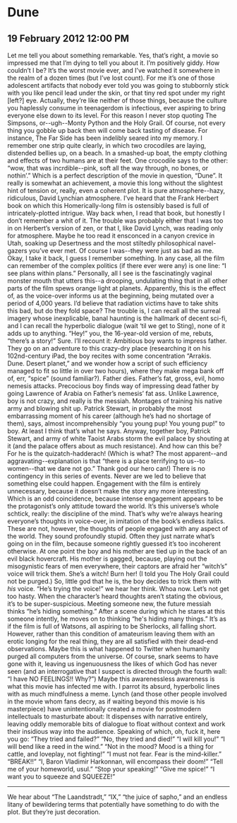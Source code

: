 # Dune
## 19 February 2012 12:00 PM

Let me tell you about something remarkable. Yes, that’s right, a movie so impressed me that I’m dying to tell you about it. I’m positively giddy. How couldn’t I be? It’s the worst movie ever, and I’ve watched it somewhere in the realm of a dozen times (but I’ve lost count). For me it’s one of those adolescent artifacts that nobody ever told you was going to stubbornly stick with you like pencil lead under the skin, or that tiny red spot under my right [left?] eye. Actually, they’re like neither of those things, because the culture you haplessly consume in teenagerdom is infectious, ever aspiring to bring everyone else down to its level. For this reason I never stop quoting The Simpsons, or--ugh--Monty Python and the Holy Grail.
Of course, not every thing you gobble up back then will come back tasting of disease. For instance, The Far Side has been indelibly seared into my memory. I remember one strip quite clearly, in which two crocodiles are laying, distended bellies up, on a beach. In a smashed-up boat, the empty clothing and effects of two humans are at their feet. One crocodile says to the other: “wow, that was incrdible--pink, soft all the way through, no bones, or nothin’.” Which is a perfect description of the movie in question, “Dune”.
It really is somewhat an achievement, a movie this long without the slightest hint of tension or, really, even a coherent plot. It is pure atmosphere--hazy, ridiculous, David Lynchian atmosphere.
I’ve heard that the Frank Herbert book on which this Homerically-long film is ostensibly based is full of intricately-plotted intrigue. Way back when, I read that book, but honestly I don’t remember a whit of it. The trouble was probably either that I was too in on Herbert’s version of zen, or that I, like David Lynch, was reading only for atmosphere. Maybe he too read it ensconced in a canyon crevice in Utah, soaking up Desertness and the most stiltedly philosophical navel-gazers you’ve ever met. Of course I was--they were just as bad as me. Okay, I take it back, I guess I remember something. In any case, all the film can remember of the complex politics (if there ever were any) is one line: “I see plans within plans.”
Personally, all I see is the fascinatingly vaginal monster mouth that utters this--a drooping, undulating thing that in all other parts of the film spews orange light at planets. Apparently, this is the effect of, as the voice-over informs us at the beginning, being mutated over a period of 4,000 years. I’d believe that radiation victims have to take shits this bad, but do they fold space? The trouble is, I can recall all the surreal imagery whose inexplicable, banal haunting is the hallmark of decent sci-fi, and I can recall the hyperbolic dialogue (wait ‘til we get to Sting), none of it adds up to anything.
“Hey!” you, the 16-year-old version of me, rebuts, “there’s a story!” Sure. I’ll recount it: Ambitious boy wants to impress father. They go on an adventure to this crazy-dry place (researching it on his 102nd-century iPad, the boy recites with some concentration “Arrakis. Dune. Desert planet,” and we wonder how a script of such efficiency managed to fit so little in over two hours), where they make mega bank off of, err, “spice” (sound familiar?). Father dies. Father’s fat, gross, evil, homo nemesis attacks. Precocious boy finds way of impressing dead father by going Lawrence of Arabia on Father’s nemesis’ fat ass. Unlike Lawrence, boy is not crazy, and really is the messiah. Montages of training his native army and blowing shit up. Patrick Stewart, in probably the most embarrassing moment of his career (although he’s had no shortage of them), says, almost incomprehensibly “you young pup! You young pup!” to boy. At least I think that’s what he says. Anyway, together boy, Patrick Stewart, and army of white Taoist Arabs storm the evil palace by shouting at it (and the palace offers about as much resistance). And how can this be? For he is the quizatch-hadderach! (Which is what? The most apparent--and aggravating--explanation is that “there is a place terrifying to us--to women--that we dare not go.” Thank god our hero can!)
There is no contingency in this series of events. Never are we led to believe that something else could happen. Engagement with the film is entirely unnecessary, because it doesn’t make the story any more interesting. Which is an odd coincidence, because intense engagement appears to be the protagonist’s only attitude toward the world. It’s this universe’s whole schtick, really: the discipline of the mind. That’s why we’re always hearing everyone’s thoughts in voice-over, in imitation of the book’s endless italics. These are not, however, the thoughts of people engaged with any aspect of the world. They sound profoundly stupid. Often they just narrate what’s going on in the film, because someone rightly guessed it’s too incoherent otherwise. At one point the boy and his mother are tied up in the back of an evil black hovercraft. His mother is gagged, because, playing out the misogynistic fears of men everywhere, their captors are afraid her “witch’s” voice will trick them. She’s a witch! Burn her! (I told you The Holy Grail could not be purged.) So, little god that he is, the boy decides to trick them with _his_ voice. “He’s trying the voice!” we hear her think. Whoa now. Let’s not get too hasty.
When the character’s heard thoughts aren’t stating the obvious, it’s to be super-suspicious. Meeting someone new, the future messiah thinks “he’s hiding something.” After a scene during which he stares at this someone intently, he moves on to thinking “he's hiding many things.” It’s as if the film is full of Watsons, all aspiring to be Sherlocks, all falling short. However, rather than this condition of amateurism leaving them with an erotic longing for the real thing, they are all satisfied with their dead-end observations. Maybe this is what happened to Twitter when humanity purged all computers from the universe. Of course, snark seems to have gone with it, leaving us ingenuousness the likes of which God has never seen (and an interrogative that I suspect is directed through the fourth wall: “I have NO FEELINGS!! Why?”)
Maybe this awarenessless awareness is what this movie has infected me with. I parrot its absurd, hyperbolic lines with as much mindfulness a meme. Lynch (and those other people involved in the movie whom fans decry, as if waiting beyond this movie is his masterpiece) have unintentionally created a movie for postmodern intellectuals to masturbate about: It dispenses with narrative entirely, leaving oddly memorable bits of dialogue to float without context and work their insidious way into the audience. Speaking of which, oh, fuck it, here you go:
“They tried and failed?” “No, they tried and died!”
“I will kill you!”
“I will bend like a reed in the wind.”
“Not in the mood? Mood is a thing for cattle, and loveplay, not fighting!”
“I must not fear. Fear is the mind-killer.”
“BREAK!!”
“I, Baron Vladimir Harkonnan, will encompass their doom!”
“Tell me of your homeworld, usul.”
“Stop your speaking!”
“Give me spice!”
“I want you to squeeze and SQUEEZE!”


* * *

We hear about “The Laandstradt,” “IX,” “the juice of sapho,” and an endless litany of bewildering terms that potentially have something to do with the plot. But they’re just decoration.